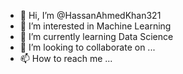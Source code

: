- 👋 Hi, I’m @HassanAhmedKhan321
- 👀 I’m interested in Machine Learning
- 🌱 I’m currently learning Data Science
- 💞️ I’m looking to collaborate on ...
- 📫 How to reach me ...

<!---
HassanAhmedKhan321/HassanAhmedKhan321 is a ✨ special ✨ repository because its `README.md` (this file) appears on your GitHub profile.
You can click the Preview link to take a look at your changes.
--->
